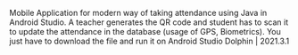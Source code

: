 Mobile Application for modern way of taking attendance using Java in Android Studio. A teacher generates the QR code and student has to scan it to update the attendance in the database (usage of GPS, Biometrics).
You just have to download the file and run it on Android Studio Dolphin | 2021.3.1
